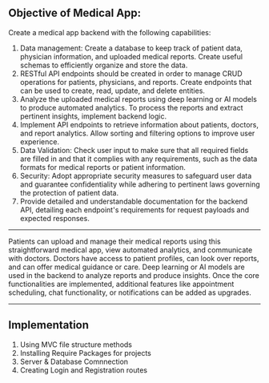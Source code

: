 ## Objective of Medical App:

Create a medical app backend with the following capabilities:
1. Data management: Create a database to keep track of patient data, physician information, and uploaded medical reports. Create   useful schemas to efficiently organize and store the data.
2. RESTful API endpoints should be created in order to manage CRUD operations for patients, physicians, and reports. Create endpoints that can be used to create, read, update, and delete entities.
3. Analyze the uploaded medical reports using deep learning or AI models to produce automated analytics. To process the reports and extract pertinent insights, implement backend logic.
4. Implement API endpoints to retrieve information about patients, doctors, and report analytics. Allow sorting and filtering options to improve user experience.
5. Data Validation: Check user input to make sure that all required fields are filled in and that it complies with any requirements, such as the data formats for medical reports or patient information.
6. Security: Adopt appropriate security measures to safeguard user data and guarantee confidentiality while adhering to pertinent laws governing the protection of patient data.
7. Provide detailed and understandable documentation for the backend API, detailing each endpoint's requirements for request payloads and expected responses.
 ---
Patients can upload and manage their medical reports using this straightforward medical app, view automated analytics, and communicate with doctors. Doctors have access to patient profiles, can look over reports, and can offer medical guidance or care. Deep learning or AI models are used in the backend to analyze reports and produce insights. Once the core functionalities are implemented, additional features like appointment scheduling, chat functionality, or notifications can be added as upgrades.

---

## Implementation

1. Using MVC file structure methods
2. Installing Require Packages for projects
3. Server & Database Comnnection
4. Creating Login and Registration routes